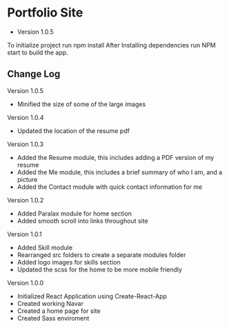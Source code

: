 # Portfolio Site
- Version 1.0.5

To initialize project run npm install
After Installing dependencies run NPM start to build the app.

## Change Log

Version 1.0.5 

+ Minified the size of some of the large images


Version 1.0.4

+ Updated the location of the resume pdf


Version 1.0.3

+ Added the Resume module, this includes adding a PDF version of my resume
+ Added the Me module, this includes a brief summary of who I am, and a picture
+ Added the Contact module with quick contact information for me


Version 1.0.2

+ Added Paralax module for home section
+ Added smooth scroll into links throughout site


Version 1.0.1

+ Added Skill module
+ Rearranged src folders to create a separate modules folder
+ Added logo images for skills section
+ Updated the scss for the home to be more mobile friendly


Version 1.0.0

+ Initialized React Application using Create-React-App
+ Created working Navar
+ Created a home page for site
+ Created Sass enviroment

